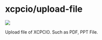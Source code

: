 # xcpcio/upload-file

![](https://img.shields.io/github/repo-size/xcpcio/upload-file.svg)

Upload file of XCPCIO. Such as PDF, PPT File.
